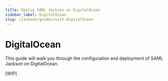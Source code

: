 ```yaml
---
title: Deploy SAML Jackson on DigitalOcean
sidebar_label: DigitalOcean
slug: /jackson/guides/with-digitalOcean
---
```


# DigitalOcean

This guide will walk you through the configuration and deployment of SAML Jackson on DigitalOcean.

[WIP]
